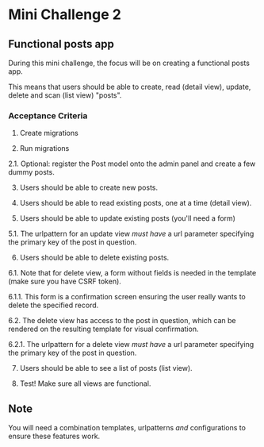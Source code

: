 # Mini Challenge 2

## Functional posts app

During this mini challenge, the focus will be on creating a functional posts app.

This means that users should be able to create, read (detail view), update, delete and scan (list view) "posts".

### Acceptance Criteria

1. Create migrations

2. Run migrations

2.1. Optional: register the Post model onto the admin panel and create a few dummy posts.

3. Users should be able to create new posts.

4. Users should be able to read existing posts, one at a time (detail view).

5. Users should be able to update existing posts (you'll need a form)

5.1. The urlpattern for an update view *must have* a url parameter specifying the primary key of the post in question.

6. Users should be able to delete existing posts.

6.1. Note that for delete view, a form without fields is needed in the template (make sure you have CSRF token).

6.1.1. This form is a confirmation screen ensuring the user really wants to delete the specified record.

6.2. The delete view has access to the post in question, which can be rendered on the resulting template for visual confirmation.

6.2.1. The urlpattern for a delete view *must have* a url parameter specifying the primary key of the post in question.

7. Users should be able to see a list of posts (list view).

8. Test! Make sure all views are functional.

## Note

You will need a combination templates, urlpatterns *and* configurations to ensure these features work.
